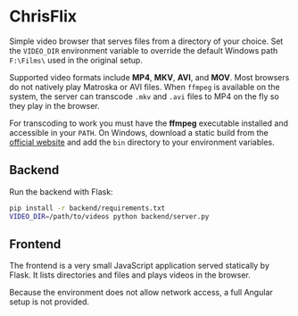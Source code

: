 # ChrisFlix

Simple video browser that serves files from a directory of your choice.
Set the `VIDEO_DIR` environment variable to override the default Windows path
`F:\Films\` used in the original setup.

Supported video formats include **MP4**, **MKV**, **AVI**, and **MOV**.
Most browsers do not natively play Matroska or AVI files. When `ffmpeg` is available on
the system, the server can transcode `.mkv` and `.avi` files to MP4 on the fly so they play
in the browser.

For transcoding to work you must have the **ffmpeg** executable installed and
accessible in your `PATH`. On Windows, download a static build from the
[official website](https://ffmpeg.org/download.html) and add the `bin` directory
to your environment variables.

## Backend

Run the backend with Flask:

```bash
pip install -r backend/requirements.txt
VIDEO_DIR=/path/to/videos python backend/server.py
```

## Frontend

The frontend is a very small JavaScript application served statically by Flask. It lists directories and files and plays videos in the browser.

Because the environment does not allow network access, a full Angular setup is not provided.
